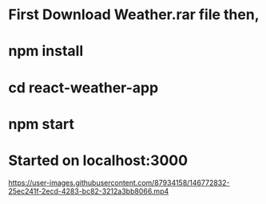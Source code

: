 # First Download Weather.rar file then,
# npm install
# cd react-weather-app
# npm start
# Started on localhost:3000

https://user-images.githubusercontent.com/87934158/146772832-25ec241f-2ecd-4283-bc82-3212a3bb8066.mp4
